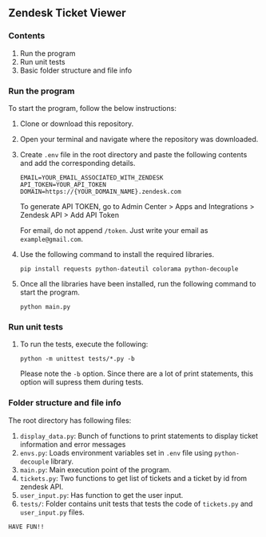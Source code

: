 ## Zendesk Ticket Viewer

### Contents

1. Run the program
2. Run unit tests
3. Basic folder structure and file info

### Run the program

To start the program, follow the below instructions:

1. Clone or download this repository.
2. Open your terminal and navigate where the repository was downloaded.
3. Create `.env` file in the root directory and paste the following contents and add the corresponding details.

   ```
   EMAIL=YOUR_EMAIL_ASSOCIATED_WITH_ZENDESK
   API_TOKEN=YOUR_API_TOKEN
   DOMAIN=https://{YOUR_DOMAIN_NAME}.zendesk.com
   ```

   To generate API TOKEN, go to Admin Center > Apps and Integrations > Zendesk API > Add API Token

   For email, do not append `/token`. Just write your email as `example@gmail.com`.

4. Use the following command to install the required libraries.
   ```
   pip install requests python-dateutil colorama python-decouple
   ```
5. Once all the libraries have been installed, run the following command to start the program.
   ```
   python main.py
   ```

### Run unit tests

1. To run the tests, execute the following:
   ```
   python -m unittest tests/*.py -b
   ```
   Please note the `-b` option. Since there are a lot of print statements, this option will supress them during tests.

### Folder structure and file info

The root directory has following files:

1. `display_data.py`: Bunch of functions to print statements to display ticket information and error messages
2. `envs.py`: Loads environment variables set in `.env` file using `python-decouple` library.
3. `main.py`: Main execution point of the program.
4. `tickets.py`: Two functions to get list of tickets and a ticket by id from zendesk API.
5. `user_input.py`: Has function to get the user input.
6. `tests/`: Folder contains unit tests that tests the code of `tickets.py` and `user_input.py` files.

```
HAVE FUN!!
```
